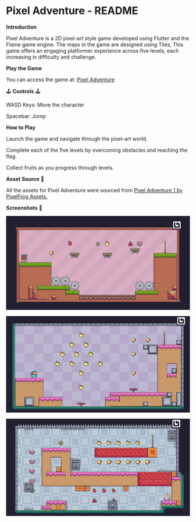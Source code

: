 # Pixel Adventure - README

**Introduction**

Pixel Adventure is a 2D pixel-art style game developed using Flutter and the Flame game engine. The maps in the game are designed using Tiles, This game offers an engaging platformer experience across five levels, each increasing in difficulty and challenge.

**Play the Game**

You can access the game at: [Pixel Adventure](https://crisis-arg.github.io/crisis-arg/)

:joystick: **Controls** :joystick:

WASD Keys: Move the character

Spacebar: Jump

**How to Play**

Launch the game and navigate through the pixel-art world.

Complete each of the five levels by overcoming obstacles and reaching the flag.

Collect fruits as you progress through levels.

**Asset Source** :love_you_gesture:

All the assets for Pixel Adventure were sourced from [Pixel Adventure 1 by PixelFrog Assets.](https://pixelfrog-assets.itch.io/pixel-adventure-1)

**Screenshots** :camera_flash:

![](ss/Screenshot%202025-02-17%20234036.png)

![](ss/Screenshot%202025-02-17%20234110.png)

![](ss/Screenshot%202025-02-17%20234206.png)






